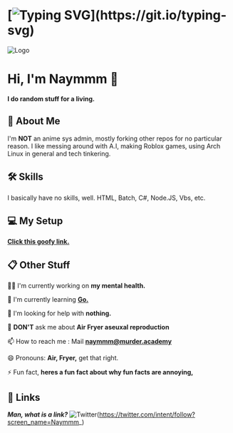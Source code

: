 # [![Typing SVG](https://readme-typing-svg.demolab.com/?lines=These+read+me's+get+annoying+right?;)](https://git.io/typing-svg)


![Logo](https://img.shields.io/badge/This%20is%20a%20readme.md-Very%20cool%20and%20annoying.-green)


# Hi, I'm Naymmm 👋

**I do random stuff for a living.**
## 🚀 About Me
I'm **NOT** an anime sys admin, mostly forking other repos for no particular reason.
I like messing around with A.I, making Roblox games, using Arch Linux in general
and tech tinkering.


## 🛠 Skills
I basically have no skills, well.
HTML, Batch, C#, Node.JS, Vbs, etc.


## 💻 My Setup

[**Click this goofy link.**](https://pcpartpicker.com/user/arx_15m/builds/#view=CMXbt6)
## 📋 Other Stuff
👩‍💻 I'm currently working on **my mental health.**

🧠 I'm currently learning [**Go.**](https://naymmm-secret-files.discowd.com/cat.mp4)

🤔 I'm looking for help with **nothing.**

💬 **DON'T** ask me about **Air Fryer aseuxal reproduction**

📫 How to reach me : Mail [**naymmm@murder.academy**](mailto:naymmm@murder.academy)

😄 Pronouns: **Air, Fryer,** get that right.

⚡️ Fun fact, **heres a fun fact about why fun facts are annoying,**


## 🔗 Links
***Man, what is a link?***
![Twitter](https://img.shields.io/twitter/follow/Naymmm_?style=social)(https://twitter.com/intent/follow?screen_name=Naymmm_)

